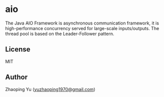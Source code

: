 # aio
The Java AIO Framework is asynchronous communication framework, it is high-performance concurrency served for large-scale inputs/outputs. The thread pool is based on the Leader-Follower pattern.

## License

MIT

## Author

Zhaoping Yu (<yuzhaoping1970@gmail.com>)
